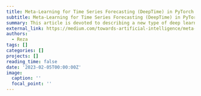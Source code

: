 ```yaml
---
title: Meta-Learning for Time Series Forecasting (DeepTime) in PyTorch Lightning
subtitle: Meta-Learning for Time Series Forecasting (DeepTime) in PyTorch Lightning
summary: This article is devoted to describing a new type of deep learning model to cope with the usual problems in time series (covariate shift and conditional distribution shift)-come from being non-stationary-by using meta-learning formulation to forecast the future. The model is named DeepTime, which is a deep time-index model combined with using meta-learning. This model is a great example of the model’s synergies with a meta-learning formulation for time series forecasting.
external_link: https://medium.com/towards-artificial-intelligence/meta-learning-for-time-series-forecasting-deeptime-in-pytorch-lightning-3d97351099c6
authors:
  - Reza
tags: []
categories: []
projects: []
reading_time: false
date: '2023-02-05T00:00:00Z'
image:
  caption: ''
  focal_point: ''
---
```

